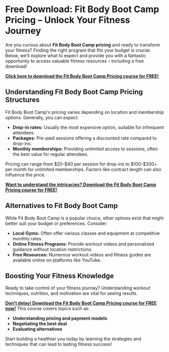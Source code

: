 # Free Download: Fit Body Boot Camp Pricing – Unlock Your Fitness Journey

Are you curious about **Fit Body Boot Camp pricing** and ready to transform your fitness? Finding the right program that fits your budget is crucial. Below, we’ll explore what to expect and provide you with a fantastic opportunity to access valuable fitness resources – including a free download!

[**Click here to download the Fit Body Boot Camp Pricing course for FREE!**](https://udemywork.com/fit-body-boot-camp-pricing)

## Understanding Fit Body Boot Camp Pricing Structures

Fit Body Boot Camp's pricing varies depending on location and membership options. Generally, you can expect:

*   **Drop-in rates:** Usually the most expensive option, suitable for infrequent attendees.
*   **Packages:** Pre-paid sessions offering a discounted rate compared to drop-ins.
*   **Monthly memberships:** Providing unlimited access to sessions, often the best value for regular attendees.

Pricing can range from \$20-\$40 per session for drop-ins to \$100-\$300+ per month for unlimited memberships. Factors like contract length can also influence the price.

[**Want to understand the intricacies? Download the Fit Body Boot Camp Pricing course for FREE!**](https://udemywork.com/fit-body-boot-camp-pricing)

## Alternatives to Fit Body Boot Camp

While Fit Body Boot Camp is a popular choice, other options exist that might better suit your budget or preferences. Consider:

*   **Local Gyms:** Often offer various classes and equipment at competitive monthly rates.
*   **Online Fitness Programs:** Provide workout videos and personalized guidance without location restrictions.
*   **Free Resources:** Numerous workout videos and fitness guides are available online on platforms like YouTube.

## Boosting Your Fitness Knowledge

Ready to take control of your fitness journey? Understanding workout techniques, nutrition, and motivation are vital for seeing results.

[**Don't delay! Download the Fit Body Boot Camp Pricing course for FREE now!**](https://udemywork.com/fit-body-boot-camp-pricing) This course covers topics such as:

*   **Understanding pricing and payment models**
*   **Negotiating the best deal**
*   **Evaluating alternatives**

Start building a healthier you today by learning the strategies and techniques that can lead to lasting fitness success!
